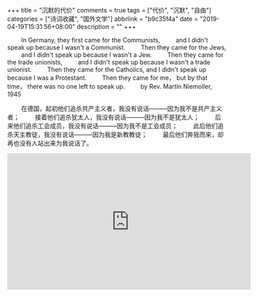 +++
title = "沉默的代价"
comments = true
tags = ["代价", "沉默", "自由"]
categories = ["诗词收藏", "国外文学"]
abbrlink = "b9c35f4a"
date = "2019-04-19T15:31:56+08:00"
description = ""
+++


&emsp;&emsp; In Germany, they first came for the Communists,
&emsp;&emsp; and I didn't speak up because I wasn't a Communist.
&emsp;&emsp; Then they came for the Jews,
&emsp;&emsp; and I didn't speak up because I wasn't a Jew.
&emsp;&emsp; Then they came for the trade unionists,
&emsp;&emsp;  and I didn't speak up because I wasn't a trade unionist.
&emsp;&emsp; Then they came for the Catholics,
and I didn't speak up because I was a Protestant.
&emsp;&emsp;  Then they came for me，
but by that time， there was no one left to speak up.
&emsp;&emsp; by Rev. Martin Niemoller, 1945

<escape><!-- more --></escape>
&emsp;&emsp; 在德国，起初他们追杀共产主义者，我没有说话———因为我不是共产主义者；
&emsp;&emsp; 接着他们追杀犹太人，我没有说话———因为我不是犹太人；
&emsp;&emsp; 后来他们追杀工会成员，我没有说话———因为我不是工会成员；
&emsp;&emsp; 此后他们追杀天主教徒，我没有说话———因为我是新教教徒；
&emsp;&emsp; 最后他们奔我而来，却再也没有人站出来为我说话了。

<iframe width="560" height="315" src="https://www.youtube.com/embed/fKYfH3N9KzA" frameborder="0" allow="accelerometer; autoplay; encrypted-media; gyroscope; picture-in-picture" allowfullscreen></iframe>

<link rel="stylesheet" href="DPlayer.min.css">
<div id="dplayer"></div>
<script src="https://youtu.be/TmLII4V5BdU"></script>